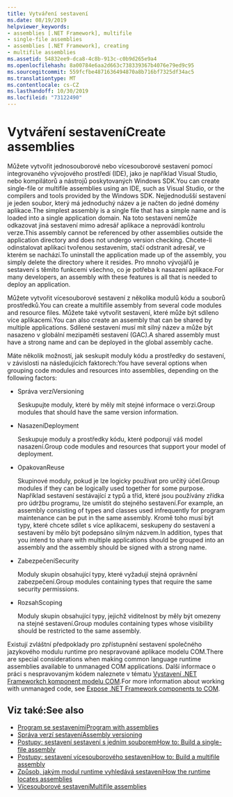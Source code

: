 ```yaml
---
title: Vytváření sestavení
ms.date: 08/19/2019
helpviewer_keywords:
- assemblies [.NET Framework], multifile
- single-file assemblies
- assemblies [.NET Framework], creating
- multifile assemblies
ms.assetid: 54832ee9-dca8-4c8b-913c-c0b9d265e9a4
ms.openlocfilehash: 8a00784e6aa2d663c738339367b4076e79ed9c95
ms.sourcegitcommit: 559fcfbe4871636494870a8b716bf7325df34ac5
ms.translationtype: MT
ms.contentlocale: cs-CZ
ms.lasthandoff: 10/30/2019
ms.locfileid: "73122490"
---
```

# <a name="create-assemblies"></a><span data-ttu-id="9fd53-102">Vytváření sestavení</span><span class="sxs-lookup"><span data-stu-id="9fd53-102">Create assemblies</span></span>

<span data-ttu-id="9fd53-103">Můžete vytvořit jednosouborové nebo vícesouborové sestavení pomocí integrovaného vývojového prostředí (IDE), jako je například Visual Studio, nebo kompilátorů a nástrojů poskytovaných Windows SDK.</span><span class="sxs-lookup"><span data-stu-id="9fd53-103">You can create single-file or multifile assemblies using an IDE, such as Visual Studio, or the compilers and tools provided by the Windows SDK.</span></span> <span data-ttu-id="9fd53-104">Nejjednodušší sestavení je jeden soubor, který má jednoduchý název a je načten do jedné domény aplikace.</span><span class="sxs-lookup"><span data-stu-id="9fd53-104">The simplest assembly is a single file that has a simple name and is loaded into a single application domain.</span></span> <span data-ttu-id="9fd53-105">Na toto sestavení nemůže odkazovat jiná sestavení mimo adresář aplikace a neprovádí kontrolu verze.</span><span class="sxs-lookup"><span data-stu-id="9fd53-105">This assembly cannot be referenced by other assemblies outside the application directory and does not undergo version checking.</span></span> <span data-ttu-id="9fd53-106">Chcete-li odinstalovat aplikaci tvořenou sestavením, stačí odstranit adresář, ve kterém se nachází.</span><span class="sxs-lookup"><span data-stu-id="9fd53-106">To uninstall the application made up of the assembly, you simply delete the directory where it resides.</span></span> <span data-ttu-id="9fd53-107">Pro mnoho vývojářů je sestavení s těmito funkcemi všechno, co je potřeba k nasazení aplikace.</span><span class="sxs-lookup"><span data-stu-id="9fd53-107">For many developers, an assembly with these features is all that is needed to deploy an application.</span></span>

<span data-ttu-id="9fd53-108">Můžete vytvořit vícesouborové sestavení z několika modulů kódu a souborů prostředků.</span><span class="sxs-lookup"><span data-stu-id="9fd53-108">You can create a multifile assembly from several code modules and resource files.</span></span> <span data-ttu-id="9fd53-109">Můžete také vytvořit sestavení, které může být sdíleno více aplikacemi.</span><span class="sxs-lookup"><span data-stu-id="9fd53-109">You can also create an assembly that can be shared by multiple applications.</span></span> <span data-ttu-id="9fd53-110">Sdílené sestavení musí mít silný název a může být nasazeno v globální mezipaměti sestavení (GAC).</span><span class="sxs-lookup"><span data-stu-id="9fd53-110">A shared assembly must have a strong name and can be deployed in the global assembly cache.</span></span>

<span data-ttu-id="9fd53-111">Máte několik možností, jak seskupit moduly kódu a prostředky do sestavení, v závislosti na následujících faktorech:</span><span class="sxs-lookup"><span data-stu-id="9fd53-111">You have several options when grouping code modules and resources into assemblies, depending on the following factors:</span></span>

- <span data-ttu-id="9fd53-112">Správa verzí</span><span class="sxs-lookup"><span data-stu-id="9fd53-112">Versioning</span></span>

     <span data-ttu-id="9fd53-113">Seskupujte moduly, které by měly mít stejné informace o verzi.</span><span class="sxs-lookup"><span data-stu-id="9fd53-113">Group modules that should have the same version information.</span></span>

- <span data-ttu-id="9fd53-114">Nasazení</span><span class="sxs-lookup"><span data-stu-id="9fd53-114">Deployment</span></span>

     <span data-ttu-id="9fd53-115">Seskupuje moduly a prostředky kódu, které podporují váš model nasazení.</span><span class="sxs-lookup"><span data-stu-id="9fd53-115">Group code modules and resources that support your model of deployment.</span></span>

- <span data-ttu-id="9fd53-116">Opakovan</span><span class="sxs-lookup"><span data-stu-id="9fd53-116">Reuse</span></span>

     <span data-ttu-id="9fd53-117">Skupinové moduly, pokud je lze logicky používat pro určitý účel.</span><span class="sxs-lookup"><span data-stu-id="9fd53-117">Group modules if they can be logically used together for some purpose.</span></span> <span data-ttu-id="9fd53-118">Například sestavení sestávající z typů a tříd, které jsou používány zřídka pro údržbu programu, lze umístit do stejného sestavení.</span><span class="sxs-lookup"><span data-stu-id="9fd53-118">For example, an assembly consisting of types and classes used infrequently for program maintenance can be put in the same assembly.</span></span> <span data-ttu-id="9fd53-119">Kromě toho musí být typy, které chcete sdílet s více aplikacemi, seskupeny do sestavení a sestavení by mělo být podepsáno silným názvem.</span><span class="sxs-lookup"><span data-stu-id="9fd53-119">In addition, types that you intend to share with multiple applications should be grouped into an assembly and the assembly should be signed with a strong name.</span></span>

- <span data-ttu-id="9fd53-120">Zabezpečení</span><span class="sxs-lookup"><span data-stu-id="9fd53-120">Security</span></span>

     <span data-ttu-id="9fd53-121">Moduly skupin obsahující typy, které vyžadují stejná oprávnění zabezpečení.</span><span class="sxs-lookup"><span data-stu-id="9fd53-121">Group modules containing types that require the same security permissions.</span></span>

- <span data-ttu-id="9fd53-122">Rozsah</span><span class="sxs-lookup"><span data-stu-id="9fd53-122">Scoping</span></span>

     <span data-ttu-id="9fd53-123">Moduly skupin obsahující typy, jejichž viditelnost by měly být omezeny na stejné sestavení.</span><span class="sxs-lookup"><span data-stu-id="9fd53-123">Group modules containing types whose visibility should be restricted to the same assembly.</span></span>

<span data-ttu-id="9fd53-124">Existují zvláštní předpoklady pro zpřístupnění sestavení společného jazykového modulu runtime pro nespravované aplikace modelu COM.</span><span class="sxs-lookup"><span data-stu-id="9fd53-124">There are special considerations when making common language runtime assemblies available to unmanaged COM applications.</span></span> <span data-ttu-id="9fd53-125">Další informace o práci s nespravovaným kódem naleznete v tématu [Vystavení .NET Frameworkch komponent modelu COM](../../framework/interop/exposing-dotnet-components-to-com.md).</span><span class="sxs-lookup"><span data-stu-id="9fd53-125">For more information about working with unmanaged code, see [Expose .NET Framework components to COM](../../framework/interop/exposing-dotnet-components-to-com.md).</span></span>

## <a name="see-also"></a><span data-ttu-id="9fd53-126">Viz také:</span><span class="sxs-lookup"><span data-stu-id="9fd53-126">See also</span></span>

- [<span data-ttu-id="9fd53-127">Program se sestaveními</span><span class="sxs-lookup"><span data-stu-id="9fd53-127">Program with assemblies</span></span>](program.md)
- [<span data-ttu-id="9fd53-128">Správa verzí sestavení</span><span class="sxs-lookup"><span data-stu-id="9fd53-128">Assembly versioning</span></span>](versioning.md)
- [<span data-ttu-id="9fd53-129">Postupy: sestavení sestavení s jedním souborem</span><span class="sxs-lookup"><span data-stu-id="9fd53-129">How to: Build a single-file assembly</span></span>](../../framework/app-domains/build-single-file-assembly.md)
- [<span data-ttu-id="9fd53-130">Postupy: sestavení vícesouborového sestavení</span><span class="sxs-lookup"><span data-stu-id="9fd53-130">How to: Build a multifile assembly</span></span>](../../framework/app-domains/build-multifile-assembly.md)
- [<span data-ttu-id="9fd53-131">Způsob, jakým modul runtime vyhledává sestavení</span><span class="sxs-lookup"><span data-stu-id="9fd53-131">How the runtime locates assemblies</span></span>](../../framework/deployment/how-the-runtime-locates-assemblies.md)
- [<span data-ttu-id="9fd53-132">Vícesouborové sestavení</span><span class="sxs-lookup"><span data-stu-id="9fd53-132">Multifile assemblies</span></span>](../../framework/app-domains/multifile-assemblies.md)
